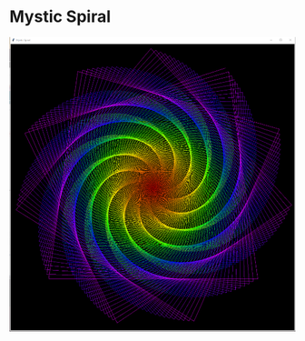 # Mystic Spiral

<img src = "https://raw.githubusercontent.com/Nukecraft5419/PythonTurtleArt/main/src/python_turtle/Mystic_Spiral/mystic-spiral.png">
